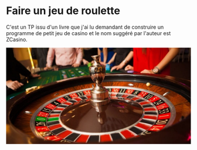 <h1>Faire un jeu de roulette</h1>
<p>
C'est un TP issu d'un livre que j'ai lu demandant de construire un programme de petit jeu de casino et le nom suggéré par l'auteur est ZCasino.
</p>
<img src="image.png"></img>
